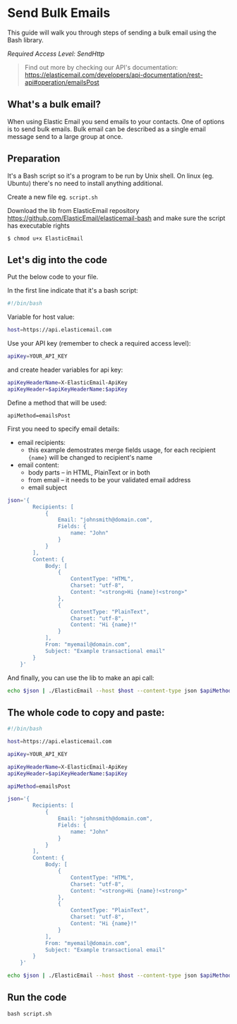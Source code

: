 # Send Bulk Emails

This guide will walk you through steps of sending a bulk email using the Bash library. 

*Required Access Level: SendHttp*

> Find out more by checking our API's documentation: https://elasticemail.com/developers/api-documentation/rest-api#operation/emailsPost

## What's a bulk email?
When using Elastic Email you send emails to your contacts. One of options is to send bulk emails. Bulk email can be described as a single email message send to a large group at once.

## Preparation
It's a Bash script so it's a program to be run by Unix shell. On linux (eg. Ubuntu) there's no need to install anything additional. 

Create a new file eg. `script.sh`

Download the lib from ElasticEmail repository https://github.com/ElasticEmail/elasticemail-bash and make sure the script has executable rights
```
$ chmod u+x ElasticEmail
```

## Let's dig into the code

Put the below code to your file.

In the first line indicate that it's a bash script:

```bash
#!/bin/bash
```

Variable for host value:

```bash
host=https://api.elasticemail.com
```

Use your API key (remember to check a required access level):

```bash
apiKey=YOUR_API_KEY
```

and create header variables for api key:
```bash
apiKeyHeaderName=X-ElasticEmail-ApiKey
apiKeyHeader=$apiKeyHeaderName:$apiKey
```

Define a method that will be used:
```
apiMethod=emailsPost
```

First you need to specify email details:
- email recipients:
    - this example demostrates merge fields usage, for each recipient `{name}` will be changed to recipient's name
- email content:
    - body parts – in HTML, PlainText or in both
    - from email – it needs to be your validated email address
    - email subject


```bash
json='{
        Recipients: [
            { 
                Email: "johnsmith@domain.com", 
                Fields: {
                    name: "John"
                }
            }
        ],
        Content: {
            Body: [
                {
                    ContentType: "HTML",
                    Charset: "utf-8",
                    Content: "<strong>Hi {name}!<strong>"
                },
                {
                    ContentType: "PlainText",
                    Charset: "utf-8",
                    Content: "Hi {name}!"
                }
            ],
            From: "myemail@domain.com",
            Subject: "Example transactional email"
        }
    }'
```


And finally, you can use the lib to make an api call:

```bash
echo $json | ./ElasticEmail --host $host --content-type json $apiMethod - $apiKeyHeader
```

## The whole code to copy and paste:

```bash
#!/bin/bash

host=https://api.elasticemail.com

apiKey=YOUR_API_KEY

apiKeyHeaderName=X-ElasticEmail-ApiKey
apiKeyHeader=$apiKeyHeaderName:$apiKey

apiMethod=emailsPost

json='{
        Recipients: [
            { 
                Email: "johnsmith@domain.com", 
                Fields: {
                    name: "John"
                }
            }
        ],
        Content: {
            Body: [
                {
                    ContentType: "HTML",
                    Charset: "utf-8",
                    Content: "<strong>Hi {name}!<strong>"
                },
                {
                    ContentType: "PlainText",
                    Charset: "utf-8",
                    Content: "Hi {name}!"
                }
            ],
            From: "myemail@domain.com",
            Subject: "Example transactional email"
        }
    }'

echo $json | ./ElasticEmail --host $host --content-type json $apiMethod - $apiKeyHeader
```

## Run the code
```
bash script.sh
```
